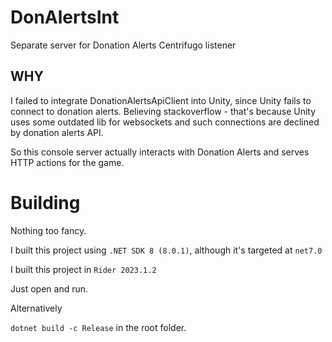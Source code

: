 # DonAlertsInt

Separate server for Donation Alerts Centrifugo listener

## WHY
I failed to integrate DonationAlertsApiClient into Unity, since Unity fails to connect to donation alerts. Believing stackoverflow - that's because Unity uses some outdated lib for websockets and such connections are declined by donation alerts API.

So this console server actually interacts with Donation Alerts and serves HTTP actions for the game.

# Building

Nothing too fancy.

I built this project using `.NET SDK 8 (8.0.1)`, although it's targeted at `net7.0`

I built this project in `Rider 2023.1.2`

Just open and run.

Alternatively

`dotnet build -c Release` in the root folder.